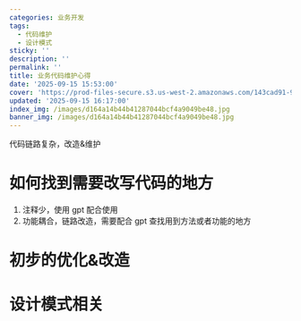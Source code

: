 ```yaml
---
categories: 业务开发
tags:
  - 代码维护
  - 设计模式
sticky: ''
description: ''
permalink: ''
title: 业务代码维护心得
date: '2025-09-15 15:53:00'
cover: 'https://prod-files-secure.s3.us-west-2.amazonaws.com/143cad91-961b-48b0-82dc-78fbb6eb5abe/9ec24cc6-bb37-4769-af13-e0541baa63f1/wallhaven-218wwx.jpg?X-Amz-Algorithm=AWS4-HMAC-SHA256&X-Amz-Content-Sha256=UNSIGNED-PAYLOAD&X-Amz-Credential=ASIAZI2LB4667HKUNUME%2F20250918%2Fus-west-2%2Fs3%2Faws4_request&X-Amz-Date=20250918T060040Z&X-Amz-Expires=3600&X-Amz-Security-Token=IQoJb3JpZ2luX2VjED4aCXVzLXdlc3QtMiJHMEUCIQCbu3VtJJM6nqTK8xUSnz0N8LMAFYY3oXOHn2BNElIg%2FwIgNbiFuQ1z4%2FGMeSeA9WLGEASMA8hCMXPTSoWl%2F%2FXijQ0qiAQIt%2F%2F%2F%2F%2F%2F%2F%2F%2F%2F%2FARAAGgw2Mzc0MjMxODM4MDUiDLVXt9uSM5Uon2ZlrCrcAyp16EMvOc9D6zQhIM%2Fot4YTDk2MLxhGqUqb5BXnpxno3xAp5RbUaLMN4MyQDC9DxNKyFu4MjGAks0BWwa68uC%2B2IrLGVSHcEKkq9lbL%2FnKoXCKHTdEco99k1NgKE2hXGuTdRfmgC1OUowX1Irrym6%2BLi4nkFu%2FQSPLtcu4vpeM17%2BGEDGOPg%2FYoGff4v2oaCpsABEecoxr%2B%2FIqy91%2FfKT0YSMZG7De6USg%2B3dkiJePfVf9XRSVtdIWls0ueLxkGU3Ud%2FS7rKbS7Fiv6YrfYmLskAhM8PpkcKUE5kQiMXvBwjavli8YQefz1Zg2JwF1Olx2LLlkXSaEcCicEdqHzm8x42AG98OuwYi3xLp9d%2Fh01y4kg6dnO4jK0aSOzE5yn4ANMF8aF5XjlighaEYn3B4lYG%2B%2FhK0dGj8CFi%2B1jdT6evvHcKReBX9M8EUBR5xYTb9nUzwBnT0%2B9JS8u1d6SaIjncQesLEPFbdOnklvKVifHRc5ra7YOOSTl6qXQ3rWrCdsU2hGBje4CceAFESU0RYcTxnhiVP3%2F8SOVUAtb%2F3RL7HOVR3jUOvndgvaw2scj4ucJwGEOtUMFcUdCQMr%2BhuhplGqEFbyXZBVaQZXXre5GZ6%2Bo4q7l08RFNi%2FUMLe2rsYGOqUBTfAMQV1mtCYB6bG%2F5x3HBdcr2d5i2E1jxT30eIwg%2FHsimMUf7%2F9hUhGDemuOnQgEgPHmD3oWj5L%2Fzqkd8KkdqAz1KHMd55AXXY3nWddeJb9iSp7WqNyOIOdWQoOt4ccvm2n4tFBDesTBkHsjaxCzoEQb%2BrFxb0loNSxcNR4nq%2BvF%2FuTQAWMnPJsEz%2BpNTLXLvFBuA8pRbKL3EAdl0f4qGDtwAvD9&X-Amz-Signature=8c26275e1fc7ac683c29f1edffbe65ce431c2a7af495dc70064da07cb13a2ada&X-Amz-SignedHeaders=host&x-amz-checksum-mode=ENABLED&x-id=GetObject'
updated: '2025-09-15 16:17:00'
index_img: /images/d164a14b44b41287044bcf4a9049be48.jpg
banner_img: /images/d164a14b44b41287044bcf4a9049be48.jpg
---
```


代码链路复杂，改造&维护


# 如何找到需要改写代码的地方

1. 注释少，使用 gpt 配合使用
2. 功能耦合，链路改造，需要配合 gpt 查找用到方法或者功能的地方

# 初步的优化&改造


# 设计模式相关

